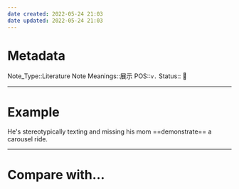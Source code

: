 ```yaml
---
date created: 2022-05-24 21:03
date updated: 2022-05-24 21:03
---
```


# Metadata

Note_Type::Literature Note
Meanings::展示
POS::`v.`
Status:: 👶

---

# Example

He's stereotypically texting and missing his mom ==demonstrate== a carousel ride.

---

# Compare with...

